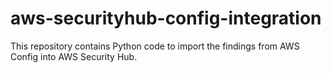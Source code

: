 # aws-securityhub-config-integration
This repository contains Python code to import the findings from AWS Config into AWS Security Hub.
